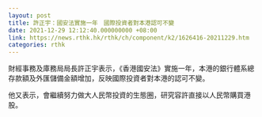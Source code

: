 ```yaml
---
layout: post
title: 許正宇：國安法實施一年　國際投資者對本港認可不變
date: 2021-12-29 12:12:40.000000000 +08:00
link: https://news.rthk.hk/rthk/ch/component/k2/1626416-20211229.htm
categories: rthk
---
```


財經事務及庫務局局長許正宇表示，《香港國安法》實施一年，本港的銀行體系總存款額及外匯儲備金額增加，反映國際投資者對本港的認可不變。

他又表示，會繼續努力做大人民幣投資的生態圈，研究容許直接以人民幣購買港股。
